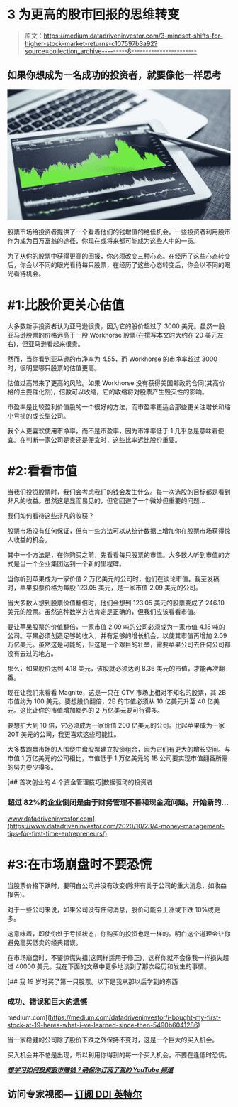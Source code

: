 # 3 为更高的股市回报的思维转变

> 原文：<https://medium.datadriveninvestor.com/3-mindset-shifts-for-higher-stock-market-returns-c107597b3a92?source=collection_archive---------8----------------------->

## 如果你想成为一名成功的投资者，就要像他一样思考

![](img/e9b3e720299d0570fa884bb69774619b.png)

股票市场给投资者提供了一个看着他们的钱增值的绝佳机会。一些投资者利用股市作为成为百万富翁的途径，你现在或将来都可能成为这些人中的一员。

为了从你的股票中获得更高的回报，你必须改变三种心态。在经历了这些心态转变后，你会以不同的眼光看待每只股票，在经历了这些心态转变后，你会以不同的眼光看待机会。

# #1:比股价更关心估值

大多数新手投资者认为亚马逊很贵，因为它的股价超过了 3000 美元。虽然一股亚马逊股票的价格远高于一股 Workhorse 股票(在撰写本文时大约在 20 美元左右)，但亚马逊看起来很贵。

然而，当你看到亚马逊的市净率为 4.55，而 Workhorse 的市净率超过 3000 时，很明显哪只股票的估值更高。

估值过高带来了更高的风险。如果 Workhorse 没有获得美国邮政的合同(其高价格的主要催化剂)，倍数可以收缩，它的收缩将对股票产生毁灭性的影响。

市盈率是比较盈利价值股的一个很好的方法，而市盈率更适合那些更关注增长和缩小亏损的成长型公司。

我个人更喜欢使用市净率，而不是市盈率，因为市净率低于 1 几乎总是意味着便宜。在判断一家公司是贵还是便宜时，这些比率远比股价重要。

# #2:看看市值

当我们投资股票时，我们会考虑我们的钱会发生什么。每一次选股的目标都是看到非凡的收益。虽然这是显而易见的，但它回避了一个微妙但重要的问题…

我们如何看待这些非凡的收获？

股票市场没有任何保证，但有一些方法可以从统计数据上增加你在股票市场获得惊人收益的机会。

其中一个方法是，在你购买之前，先看看每只股票的市值。大多数人听到市值的方式是当一个企业集团达到一个新的里程碑。

当你听到苹果成为一家价值 2 万亿美元的公司时，他们在谈论市值。截至发稿时，苹果股票价格为每股 123.05 美元，是一家市值 2.09 美元的公司。

当大多数人想到股票价值翻倍时，他们会想到 123.05 美元的股票变成了 246.10 美元的股票。虽然这种数学方法肯定是正确的，但我们应该看看市值。

要让苹果股票的价值翻倍，一家市值 2.09 吨的公司必须成为一家市值 4.18 吨的公司。苹果必须创造足够的收入，并有足够的增长机会，以使其市值再增加 2.09 万亿美元。虽然这是可能的，但这是一个艰巨的壮举，需要苹果公司去任何公司都没有去过的地方。

那么，如果股价达到 4.18 美元，该股就必须达到 8.36 美元的市值，才能再次翻番。

现在让我们来看看 Magnite，这是一只在 CTV 市场上相对不知名的股票，其 2B 市值约为 100 美元。要想股价翻倍，2B 的市值必须从 10 亿美元升至 40 亿美元。这比让你的市值增加额外的 2 万亿美元要可行得多。

要想扩大到 10 倍，它必须成为一家价值 200 亿美元的公司。比起苹果成为一家 20T 美元的公司，我更喜欢这些可能性。

大多数跑赢市场的人围绕中盘股票建立投资组合，因为它们有更大的增长空间。与市值 1 万亿美元的公司相比，市值低于 1 万亿美元的 1B 公司要实现市值翻番所需的努力要少得多。

[](https://www.datadriveninvestor.com/2020/10/23/4-money-management-tips-for-first-time-entrepreneurs/) [## 首次创业的 4 个资金管理技巧|数据驱动的投资者

### 超过 82%的企业倒闭是由于财务管理不善和现金流问题。开始新的…

www.datadriveninvestor.com](https://www.datadriveninvestor.com/2020/10/23/4-money-management-tips-for-first-time-entrepreneurs/) 

# #3:在市场崩盘时不要恐慌

当股票价格下跌时，要明白公司并没有改变(除非有关于公司的重大消息，如收益报告)。

对于一些公司来说，如果公司没有任何消息，股价可能会上涨或下跌 10%或更多。

这意味着，即使你处于亏损状态，你购买的投资也是一样的。明白这个道理会让你避免高买低卖的经典错误。

在市场崩盘时，不要惊慌失措(这同样适用于修正)，这样你就不会像我一样损失超过 40000 美元。我在下面的文章中更多地谈到了那次经历和发生的事情。

[](https://medium.com/datadriveninvestor/i-bought-my-first-stock-at-19-heres-what-i-ve-learned-since-then-5490b6041286) [## 我 19 岁时买了第一只股票。以下是我从那以后学到的东西

### 成功、错误和巨大的遗憾

medium.com](https://medium.com/datadriveninvestor/i-bought-my-first-stock-at-19-heres-what-i-ve-learned-since-then-5490b6041286) 

当一家稳健的公司除了股价下跌之外保持不变时，这是一个巨大的买入机会。

买入机会并不总是出现，所以利用你得到的每一个买入机会，不要在逢低时恐慌。

[***想学习如何投资股市赚钱？确保你订阅了我的 YouTube 频道***](http://bit.ly/2W4ag01)

## 访问专家视图— [订阅 DDI 英特尔](https://datadriveninvestor.com/ddi-intel)